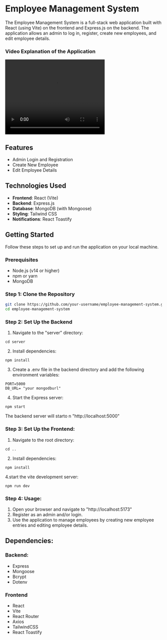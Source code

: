 # Employee Management System

The Employee Management System is a full-stack web application built with React (using Vite) on the frontend and Express.js on the backend. The application allows an admin to log in, register, create new employees, and edit employee details.

### Video Explanation of the Application

<video width="320" height="240" controls>
  <source src="videodocs/recordedvideo.mp4" type="video/mp4">
  Your browser does not support the video tag.
</video>

## Features

- Admin Login and Registration
- Create New Employee
- Edit Employee Details

## Technologies Used

- **Frontend**: React (Vite)
- **Backend**: Express.js
- **Database**: MongoDB (with Mongoose)
- **Styling**: Tailwind CSS
- **Notifications**: React Toastify

## Getting Started

Follow these steps to set up and run the application on your local machine.

### Prerequisites

- Node.js (v14 or higher)
- npm or yarn
- MongoDB

### Step 1: Clone the Repository

```bash
git clone https://github.com/your-username/employee-management-system.git
cd employee-management-system

```
### Step 2: Set Up the Backend

1. Navigate to the "server" directory:

```
cd server
```
2. Install dependencies:
```
npm install
```
3. Create a .env file in the backend directory and add the following environment variables:
```
PORT=5000
DB_URL= "your mongodburl"
```
4. Start the Express server:
```
npm start
```
The backend server will starto n "http://localhost:5000"

### Step 3: Set Up the Frontend:
1. Navigate to the root directory:
```
cd ..
```
2. Install dependencies:
```
npm install
```
4.start the vite development server:
```
npm run dev
```
### Step 4: Usage:
1. Open your browser and navigate to "http://localhost:5173"
2. Register as an admin and/or login.
3. Use the application to manage employees by creating new employee entries and editing employee details. 


## Dependencies:

### Backend:
- Express
- Mongoose
- Bcrypt
- Dotenv

### Frontend
- React
- Vite
- React Router
- Axios
- TailwindCSS
- React Toastify